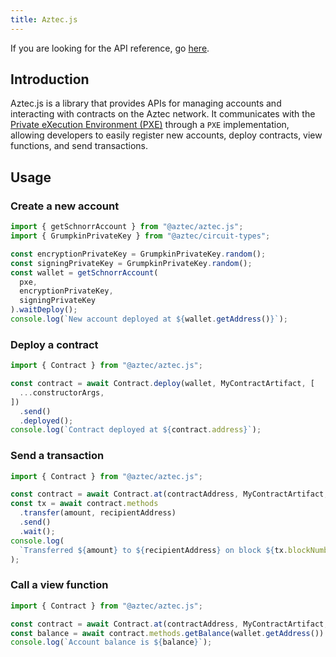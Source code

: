 ```yaml
---
title: Aztec.js
---
```


If you are looking for the API reference, go [here](../../developers/apis/aztec-js/index.md).

## Introduction

Aztec.js is a library that provides APIs for managing accounts and interacting with contracts on the Aztec network. It communicates with the [Private eXecution Environment (PXE)](https://docs.aztec.network/apis/pxe/interfaces/PXE) through a `PXE` implementation, allowing developers to easily register new accounts, deploy contracts, view functions, and send transactions.

## Usage

### Create a new account

```typescript
import { getSchnorrAccount } from "@aztec/aztec.js";
import { GrumpkinPrivateKey } from "@aztec/circuit-types";

const encryptionPrivateKey = GrumpkinPrivateKey.random();
const signingPrivateKey = GrumpkinPrivateKey.random();
const wallet = getSchnorrAccount(
  pxe,
  encryptionPrivateKey,
  signingPrivateKey
).waitDeploy();
console.log(`New account deployed at ${wallet.getAddress()}`);
```

### Deploy a contract

```typescript
import { Contract } from "@aztec/aztec.js";

const contract = await Contract.deploy(wallet, MyContractArtifact, [
  ...constructorArgs,
])
  .send()
  .deployed();
console.log(`Contract deployed at ${contract.address}`);
```

### Send a transaction

```typescript
import { Contract } from "@aztec/aztec.js";

const contract = await Contract.at(contractAddress, MyContractArtifact, wallet);
const tx = await contract.methods
  .transfer(amount, recipientAddress)
  .send()
  .wait();
console.log(
  `Transferred ${amount} to ${recipientAddress} on block ${tx.blockNumber}`
);
```

### Call a view function

```typescript
import { Contract } from "@aztec/aztec.js";

const contract = await Contract.at(contractAddress, MyContractArtifact, wallet);
const balance = await contract.methods.getBalance(wallet.getAddress()).view();
console.log(`Account balance is ${balance}`);
```
